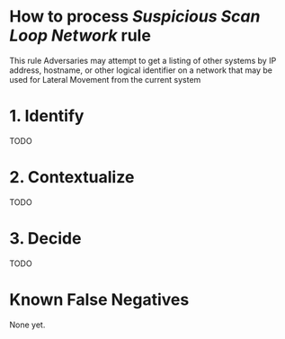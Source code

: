 # How to process *Suspicious Scan Loop Network* rule
This rule Adversaries may attempt to get a listing of other systems by IP address, hostname, or other logical identifier on a network that may be used for Lateral Movement from the current system

# 1. Identify
TODO

# 2. Contextualize
TODO

# 3. Decide
TODO

# Known False Negatives
None yet.
